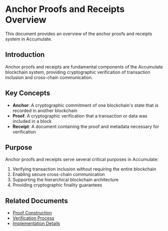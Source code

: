 # Anchor Proofs and Receipts Overview

This document provides an overview of the anchor proofs and receipts system in Accumulate.

## Introduction

Anchor proofs and receipts are fundamental components of the Accumulate blockchain system, providing cryptographic verification of transaction inclusion and cross-chain communication.

## Key Concepts

- **Anchor**: A cryptographic commitment of one blockchain's state that is recorded in another blockchain
- **Proof**: A cryptographic verification that a transaction or data was included in a block
- **Receipt**: A document containing the proof and metadata necessary for verification

## Purpose

Anchor proofs and receipts serve several critical purposes in Accumulate:

1. Verifying transaction inclusion without requiring the entire blockchain
2. Enabling secure cross-chain communication
3. Supporting the hierarchical blockchain architecture
4. Providing cryptographic finality guarantees

## Related Documents

- [Proof Construction](./02_proof_construction.md)
- [Verification Process](./03_verification_process.md)
- [Implementation Details](./04_implementation_details.md)
